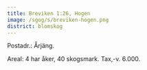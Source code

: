 ```yaml
---
title: Breviken 1:26, Hogen
image: /sgog/s/breviken-hogen.png
district: blomskog
---
```


Postadr.: Årjäng.

Areal: 4 har åker, 40 skogsmark. Tax,-v. 6.000.
